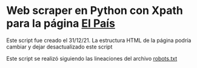 # Web scraper en Python con Xpath para la página [El País](https://elpais.com/)

Este script fue creado el 31/12/21. La estructura HTML de la página podría cambiar y dejar desactualizado este script

Este script se realizó siguiendo las lineaciones del archivo [robots.txt](https://elpais.com/robots.txt)
